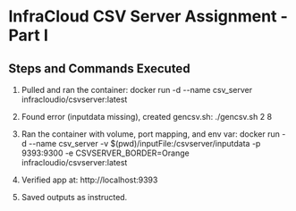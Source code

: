 # InfraCloud CSV Server Assignment - Part I

## Steps and Commands Executed

1. Pulled and ran the container:
   docker run -d --name csv_server infracloudio/csvserver:latest

2. Found error (inputdata missing), created gencsv.sh:
   ./gencsv.sh 2 8

3. Ran the container with volume, port mapping, and env var:
   docker run -d --name csv_server -v $(pwd)/inputFile:/csvserver/inputdata -p 9393:9300 -e CSVSERVER_BORDER=Orange infracloudio/csvserver:latest

4. Verified app at:
   http://localhost:9393

5. Saved outputs as instructed.
